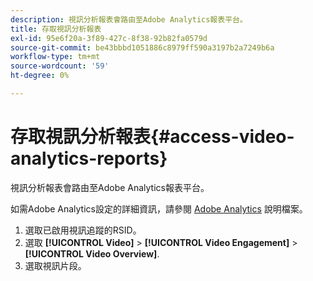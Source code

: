 ```yaml
---
description: 視訊分析報表會路由至Adobe Analytics報表平台。
title: 存取視訊分析報表
exl-id: 95e6f20a-3f89-427c-8f38-92b82fa0579d
source-git-commit: be43bbbd1051886c8979ff590a3197b2a7249b6a
workflow-type: tm+mt
source-wordcount: '59'
ht-degree: 0%

---
```


# 存取視訊分析報表{#access-video-analytics-reports}

視訊分析報表會路由至Adobe Analytics報表平台。

如需Adobe Analytics設定的詳細資訊，請參閱 [Adobe Analytics](https://microsite.omniture.com/t2/help/en_US/reference/) 說明檔案。
1. 選取已啟用視訊追蹤的RSID。
1. 選取 **[!UICONTROL Video]** > **[!UICONTROL Video Engagement]** > **[!UICONTROL Video Overview]**.
1. 選取視訊片段。
